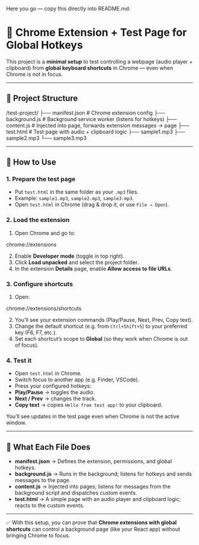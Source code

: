Here you go — copy this directly into README.md:

# 🎹 Chrome Extension + Test Page for Global Hotkeys

This project is a **minimal setup** to test controlling a webpage (audio player + clipboard) from **global keyboard shortcuts** in Chrome — even when Chrome is not in focus.  

---

## 📂 Project Structure

/test-project/
├── manifest.json      # Chrome extension config
├── background.js      # Background service worker (listens for hotkeys)
├── content.js         # Injected into page, forwards extension messages → page
├── test.html          # Test page with audio + clipboard logic
├── sample1.mp3
├── sample2.mp3
└── sample3.mp3

---

## 🔧 How to Use

### 1. Prepare the test page
- Put `test.html` in the same folder as your `.mp3` files.  
- Example: `sample1.mp3`, `sample2.mp3`, `sample3.mp3`.  
- Open `test.html` in Chrome (drag & drop it, or use `File → Open`).

### 2. Load the extension
1. Open Chrome and go to:  

chrome://extensions

2. Enable **Developer mode** (toggle in top right).  
3. Click **Load unpacked** and select the project folder.  
4. In the extension **Details** page, enable **Allow access to file URLs**.

### 3. Configure shortcuts
1. Open:  

chrome://extensions/shortcuts

2. You’ll see your extension commands (Play/Pause, Next, Prev, Copy text).  
3. Change the default shortcut (e.g. from `Ctrl+Shift+5`) to your preferred key (F6, F7, etc.).  
4. Set each shortcut’s scope to **Global** (so they work when Chrome is out of focus).

### 4. Test it
- Open `test.html` in Chrome.  
- Switch focus to another app (e.g. Finder, VSCode).  
- Press your configured hotkeys:  
- **Play/Pause** → toggles the audio.  
- **Next / Prev** → changes the track.  
- **Copy text** → copies `Hello from test app!` to your clipboard.  

You’ll see updates in the test page even when Chrome is not the active window.

---

## 📝 What Each File Does
- **manifest.json** → Defines the extension, permissions, and global hotkeys.  
- **background.js** → Runs in the background; listens for hotkeys and sends messages to the page.  
- **content.js** → Injected into pages; listens for messages from the background script and dispatches custom events.  
- **test.html** → A simple page with an audio player and clipboard logic; reacts to the custom events.  

---

✅ With this setup, you can prove that **Chrome extensions with global shortcuts** can control a background page (like your React app) without bringing Chrome to focus.
